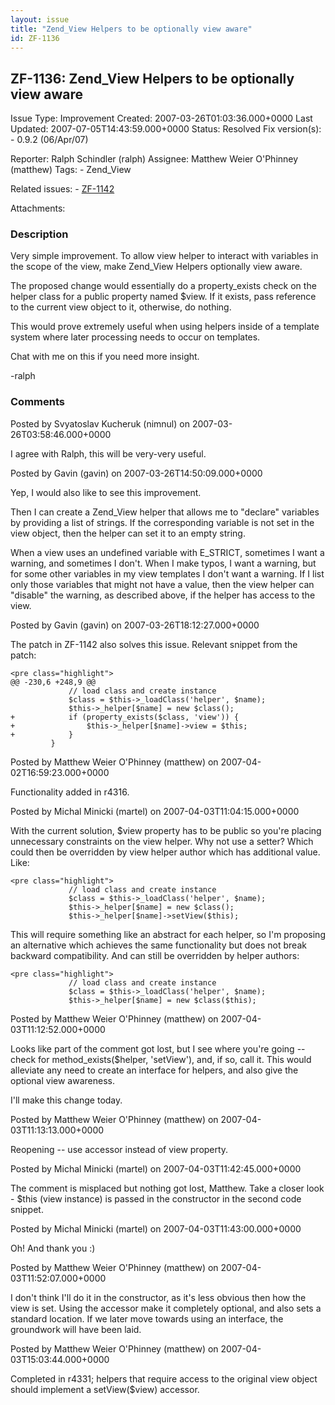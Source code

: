 ```yaml
---
layout: issue
title: "Zend_View Helpers to be optionally view aware"
id: ZF-1136
---
```


ZF-1136: Zend\_View Helpers to be optionally view aware
-------------------------------------------------------

 Issue Type: Improvement Created: 2007-03-26T01:03:36.000+0000 Last Updated: 2007-07-05T14:43:59.000+0000 Status: Resolved Fix version(s): - 0.9.2 (06/Apr/07)
 
 Reporter:  Ralph Schindler (ralph)  Assignee:  Matthew Weier O'Phinney (matthew)  Tags: - Zend\_View
 
 Related issues: - [ZF-1142](/issues/browse/ZF-1142)
 
 Attachments: 
### Description

Very simple improvement. To allow view helper to interact with variables in the scope of the view, make Zend\_View Helpers optionally view aware.

The proposed change would essentially do a property\_exists check on the helper class for a public property named $view. If it exists, pass reference to the current view object to it, otherwise, do nothing.

This would prove extremely useful when using helpers inside of a template system where later processing needs to occur on templates.

Chat with me on this if you need more insight.

-ralph

 

 

### Comments

Posted by Svyatoslav Kucheruk (nimnul) on 2007-03-26T03:58:46.000+0000

I agree with Ralph, this will be very-very useful.

 

 

Posted by Gavin (gavin) on 2007-03-26T14:50:09.000+0000

Yep, I would also like to see this improvement.

Then I can create a Zend\_View helper that allows me to "declare" variables by providing a list of strings. If the corresponding variable is not set in the view object, then the helper can set it to an empty string.

When a view uses an undefined variable with E\_STRICT, sometimes I want a warning, and sometimes I don't. When I make typos, I want a warning, but for some other variables in my view templates I don't want a warning. If I list only those variables that might not have a value, then the view helper can "disable" the warning, as described above, if the helper has access to the view.

 

 

Posted by Gavin (gavin) on 2007-03-26T18:12:27.000+0000

The patch in ZF-1142 also solves this issue. Relevant snippet from the patch:

 
    <pre class="highlight">
    @@ -230,6 +248,9 @@
                 // load class and create instance
                 $class = $this->_loadClass('helper', $name);
                 $this->_helper[$name] = new $class();
    +            if (property_exists($class, 'view')) {
    +                $this->_helper[$name]->view = $this;
    +            }
             }


 

 

Posted by Matthew Weier O'Phinney (matthew) on 2007-04-02T16:59:23.000+0000

Functionality added in r4316.

 

 

Posted by Michal Minicki (martel) on 2007-04-03T11:04:15.000+0000

With the current solution, $view property has to be public so you're placing unnecessary constraints on the view helper. Why not use a setter? Which could then be overridden by view helper author which has additional value. Like:

 
    <pre class="highlight">
                 // load class and create instance
                 $class = $this->_loadClass('helper', $name);
                 $this->_helper[$name] = new $class();
                 $this->_helper[$name]->setView($this);


This will require something like an abstract for each helper, so I'm proposing an alternative which achieves the same functionality but does not break backward compatibility. And can still be overridden by helper authors:

 
    <pre class="highlight">
                 // load class and create instance
                 $class = $this->_loadClass('helper', $name);
                 $this->_helper[$name] = new $class($this);


 

 

Posted by Matthew Weier O'Phinney (matthew) on 2007-04-03T11:12:52.000+0000

Looks like part of the comment got lost, but I see where you're going -- check for method\_exists($helper, 'setView'), and, if so, call it. This would alleviate any need to create an interface for helpers, and also give the optional view awareness.

I'll make this change today.

 

 

Posted by Matthew Weier O'Phinney (matthew) on 2007-04-03T11:13:13.000+0000

Reopening -- use accessor instead of view property.

 

 

Posted by Michal Minicki (martel) on 2007-04-03T11:42:45.000+0000

The comment is misplaced but nothing got lost, Matthew. Take a closer look - $this (view instance) is passed in the constructor in the second code snippet.

 

 

Posted by Michal Minicki (martel) on 2007-04-03T11:43:00.000+0000

Oh! And thank you :)

 

 

Posted by Matthew Weier O'Phinney (matthew) on 2007-04-03T11:52:07.000+0000

I don't think I'll do it in the constructor, as it's less obvious then how the view is set. Using the accessor make it completely optional, and also sets a standard location. If we later move towards using an interface, the groundwork will have been laid.

 

 

Posted by Matthew Weier O'Phinney (matthew) on 2007-04-03T15:03:44.000+0000

Completed in r4331; helpers that require access to the original view object should implement a setView($view) accessor.

 

 